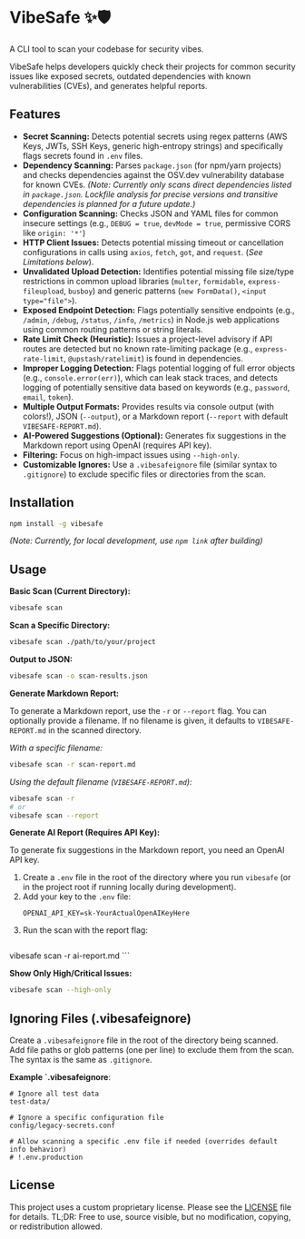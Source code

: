 # VibeSafe ✨🛡️

A CLI tool to scan your codebase for security vibes.

VibeSafe helps developers quickly check their projects for common security issues like exposed secrets, outdated dependencies with known vulnerabilities (CVEs), and generates helpful reports.

## Features

*   **Secret Scanning:** Detects potential secrets using regex patterns (AWS Keys, JWTs, SSH Keys, generic high-entropy strings) and specifically flags secrets found in `.env` files.
*   **Dependency Scanning:** Parses `package.json` (for npm/yarn projects) and checks dependencies against the OSV.dev vulnerability database for known CVEs. *(Note: Currently only scans direct dependencies listed in `package.json`. Lockfile analysis for precise versions and transitive dependencies is planned for a future update.)*
*   **Configuration Scanning:** Checks JSON and YAML files for common insecure settings (e.g., `DEBUG = true`, `devMode = true`, permissive CORS like `origin: '*'`)
*   **HTTP Client Issues:** Detects potential missing timeout or cancellation configurations in calls using `axios`, `fetch`, `got`, and `request`. (*See Limitations below*).
*   **Unvalidated Upload Detection:** Identifies potential missing file size/type restrictions in common upload libraries (`multer`, `formidable`, `express-fileupload`, `busboy`) and generic patterns (`new FormData()`, `<input type="file">`).
*   **Exposed Endpoint Detection:** Flags potentially sensitive endpoints (e.g., `/admin`, `/debug`, `/status`, `/info`, `/metrics`) in Node.js web applications using common routing patterns or string literals.
*   **Rate Limit Check (Heuristic):** Issues a project-level advisory if API routes are detected but no known rate-limiting package (e.g., `express-rate-limit`, `@upstash/ratelimit`) is found in dependencies.
*   **Improper Logging Detection:** Flags potential logging of full error objects (e.g., `console.error(err)`), which can leak stack traces, and detects logging of potentially sensitive data based on keywords (e.g., `password`, `email`, `token`).
*   **Multiple Output Formats:** Provides results via console output (with colors!), JSON (`--output`), or a Markdown report (`--report` with default `VIBESAFE-REPORT.md`).
*   **AI-Powered Suggestions (Optional):** Generates fix suggestions in the Markdown report using OpenAI (requires API key).
*   **Filtering:** Focus on high-impact issues using `--high-only`.
*   **Customizable Ignores:** Use a `.vibesafeignore` file (similar syntax to `.gitignore`) to exclude specific files or directories from the scan.

## Installation

```bash
npm install -g vibesafe 
```

*(Note: Currently, for local development, use `npm link` after building)*

## Usage

**Basic Scan (Current Directory):**

```bash
vibesafe scan
```

**Scan a Specific Directory:**

```bash
vibesafe scan ./path/to/your/project
```

**Output to JSON:**

```bash
vibesafe scan -o scan-results.json
```

**Generate Markdown Report:**

To generate a Markdown report, use the `-r` or `--report` flag. You can optionally provide a filename. If no filename is given, it defaults to `VIBESAFE-REPORT.md` in the scanned directory.

*With a specific filename:*
```bash
vibesafe scan -r scan-report.md
```

*Using the default filename (`VIBESAFE-REPORT.md`):*
```bash
vibesafe scan -r
# or
vibesafe scan --report 
```

**Generate AI Report (Requires API Key):**

To generate fix suggestions in the Markdown report, you need an OpenAI API key.

1.  Create a `.env` file in the root of the directory where you run `vibesafe` (or in the project root if running locally during development).
2.  Add your key to the `.env` file:
    ```
    OPENAI_API_KEY=sk-YourActualOpenAIKeyHere
    ```
3.  Run the scan with the report flag:
    ```bash
vibesafe scan -r ai-report.md
    ```

**Show Only High/Critical Issues:**

```bash
vibesafe scan --high-only
```

## Ignoring Files (.vibesafeignore)

Create a `.vibesafeignore` file in the root of the directory being scanned. Add file paths or glob patterns (one per line) to exclude them from the scan. The syntax is the same as `.gitignore`.

**Example `.vibesafeignore**:

```
# Ignore all test data
test-data/

# Ignore a specific configuration file
config/legacy-secrets.conf

# Allow scanning a specific .env file if needed (overrides default info behavior)
# !.env.production 
```

## License

This project uses a custom proprietary license. Please see the [LICENSE](LICENSE) file for details. TL;DR: Free to use, source visible, but no modification, copying, or redistribution allowed. 